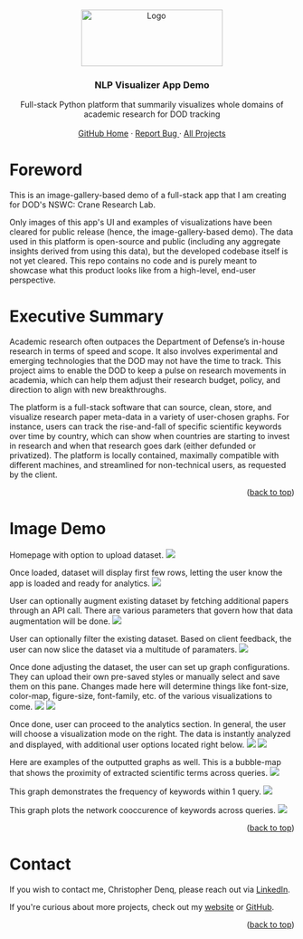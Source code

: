 <!-- Back to top -->
<a name="readme-top"></a>

<!-- PROJECT LOGO -->
<br />
<div align="center">
  <a href="https://github.com/cdenq/nlp-paper-viz">
    <img src="images/assets/project_header_image.jpg" alt="Logo" width="250" height="100">
  </a>

  <h3 align="center">NLP Visualizer App Demo</h3>

  <p align="center">
    Full-stack Python platform that summarily visualizes whole domains of academic research for DOD tracking
    <br />
    <br />
    <a href="https://github.com/cdenq/">GitHub Home</a>
    ·
    <a href="https://github.com/cdenq/nlp-paper-viz/issues">Report Bug </a>
    ·
    <a href="https://github.com/cdenq/my-directory">All Projects </a>
  </p>
</div>

<!-- Foreword -->
# Foreword
This is an image-gallery-based demo of a full-stack app that I am creating for DOD's NSWC: Crane Research Lab. 

Only images of this app's UI and examples of visualizations have been cleared for public release (hence, the image-gallery-based demo). The data used in this platform is open-source and public (including any aggregate insights derived from using this data), but the developed codebase itself is not yet cleared. This repo contains no code and is purely meant to showcase what this product looks like from a high-level, end-user perspective.

<!-- Header -->
<a name="exe-sum"></a>
# Executive Summary

Academic research often outpaces the Department of Defense’s in-house research in terms of speed and scope. It also involves experimental and emerging technologies that the DOD may not have the time to track. This project aims to enable the DOD to keep a pulse on research movements in academia, which can help them adjust their research budget, policy, and direction to align with new breakthroughs. 

The platform is a full-stack software that can source, clean, store, and visualize research paper meta-data in a variety of user-chosen graphs. For instance, users can track the rise-and-fall of specific scientific keywords over time by country, which can show when countries are starting to invest in research and when that research goes dark (either defunded or privatized). The platform is locally contained, maximally compatible with different machines, and streamlined for non-technical users, as requested by the client.

<p align="right">(<a href="#readme-top">back to top</a>)</p>

<!-- DEMO -->
<a name="live-demo"></a>
# Image Demo

Homepage with option to upload dataset.
<img src="images/screenshots/1.jpg">

Once loaded, dataset will display first few rows, letting the user know the app is loaded and ready for analytics.
<img src="images/screenshots/2.jpg">

User can optionally augment existing dataset by fetching additional papers through an API call. There are various parameters that govern how that data augmentation will be done.
<img src="images/screenshots/3.jpg">

User can optionally filter the existing dataset. Based on client feedback, the user can now slice the dataset via a multitude of paramaters.
<img src="images/screenshots/4.jpg">

Once done adjusting the dataset, the user can set up graph configurations. They can upload their own pre-saved styles or manually select and save them on this pane. Changes made here will determine things like font-size, color-map, figure-size, font-family, etc. of the various visualizations to come. 
<img src="images/screenshots/5.jpg">
<img src="images/screenshots/6.jpg">

Once done, user can proceed to the analytics section. In general, the user will choose a visualization mode on the right. The data is instantly analyzed and displayed, with additional user options located right below. 
<img src="images/screenshots/7.jpg">
<img src="images/screenshots/8.jpg">

Here are examples of the outputted graphs as well. This is a bubble-map that shows the proximity of extracted scientific terms across queries.
<img src="images/screenshots/9.png">

This graph demonstrates the frequency of keywords within 1 query.
<img src="images/screenshots/10.png">

This graph plots the network cooccurence of keywords across queries.
<img src="images/screenshots/11.png">

<p align="right">(<a href="#readme-top">back to top</a>)</p>

<!-- CONTACT -->
<a name="contact"></a>
# Contact

If you wish to contact me, Christopher Denq, please reach out via [LinkedIn](https://www.linkedin.com/in/christopherdenq/).

If you're curious about more projects, check out my [website](https://cdenq.github.io/) or [GitHub](https://github.com/cdenq).

<p align="right">(<a href="#readme-top">back to top</a>)</p>
